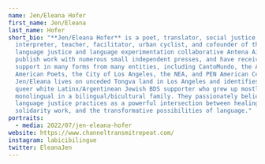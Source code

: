 ```yaml
---
name: Jen/Eleana Hofer
first_name: Jen/Eleana
last_name: Hofer
short_bio: "**Jen/Eleana Hofer** is a poet, translator, social justice
  interpreter, teacher, facilitator, urban cyclist, and cofounder of the
  language justice and language experimentation collaborative Antena Aire. They
  publish work with numerous small independent presses, and have received
  support in many forms from many entities, including CantoMundo, the Academy of
  American Poets, the City of Los Angeles, the NEA, and PEN American Center.
  Jen/Eleana lives on unceded Tongva land in Los Angeles and identifies as a
  queer white Latinx/Argentinean Jewish BDS supporter who grew up mostly
  monolingual in a bilingual/bicultural family. They passionately believe in
  language justice practices as a powerful intersection between healing,
  solidarity work, and the transformative possibilities of language."
portraits:
  - media: 2022/07/jen-eleana-hofer
website: https://www.channeltransmitrepeat.com/
instagram: labicibilingue
twitter: EleanaJen
---
```

